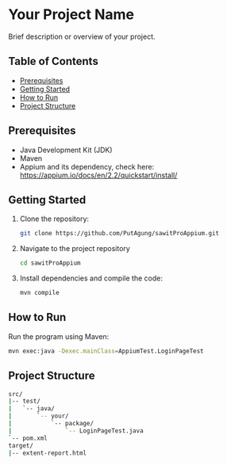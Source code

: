 # Your Project Name

Brief description or overview of your project.

## Table of Contents

- [Prerequisites](#prerequisites)
- [Getting Started](#getting-started)
- [How to Run](#how-to-run)
- [Project Structure](#project-structure)

## Prerequisites

- Java Development Kit (JDK)
- Maven
- Appium and its dependency, check here: https://appium.io/docs/en/2.2/quickstart/install/

## Getting Started

1. Clone the repository:
   ```bash
   git clone https://github.com/PutAgung/sawitProAppium.git
   ```
2. Navigate to the project repository
   ```bash
   cd sawitProAppium
   ```
3. Install dependencies and compile the code:
   ```bash
   mvn compile
   ```

## How to Run
Run the program using Maven:
   ```bash
   mvn exec:java -Dexec.mainClass=AppiumTest.LoginPageTest
   ```

## Project Structure
   ```bash
src/
|-- test/
|   `-- java/
|       `-- your/
|           `-- package/
|               `-- LoginPageTest.java
`-- pom.xml
target/
|-- extent-report.html
  ```

